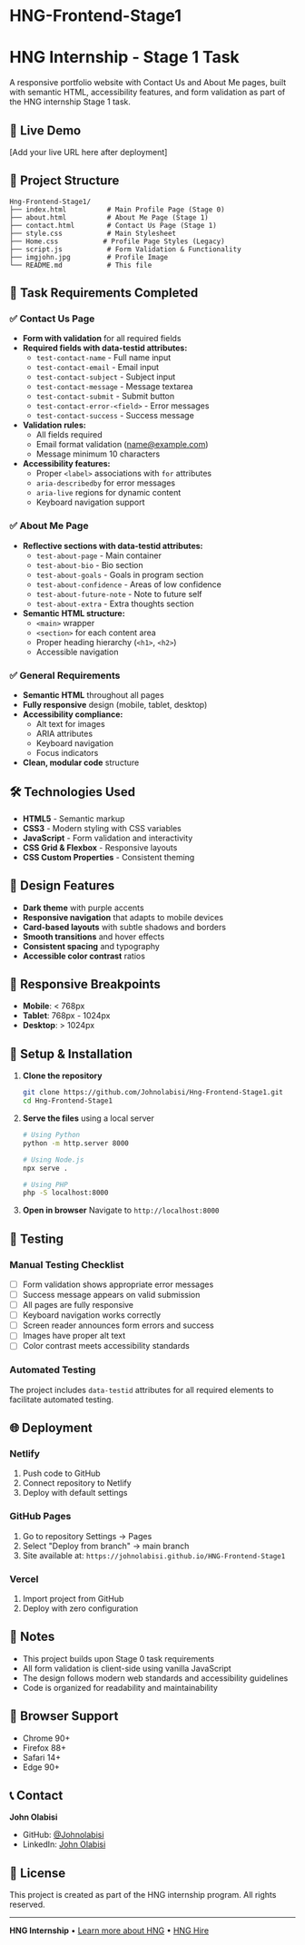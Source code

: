 # HNG-Frontend-Stage1
# HNG Internship - Stage 1 Task

A responsive portfolio website with Contact Us and About Me pages, built with semantic HTML, accessibility features, and form validation as part of the HNG internship Stage 1 task.

## 🚀 Live Demo

[Add your live URL here after deployment]

## 📁 Project Structure

```
Hng-Frontend-Stage1/
├── index.html          # Main Profile Page (Stage 0)
├── about.html          # About Me Page (Stage 1)
├── contact.html        # Contact Us Page (Stage 1)
├── style.css           # Main Stylesheet
├── Home.css           # Profile Page Styles (Legacy)
├── script.js           # Form Validation & Functionality
├── imgjohn.jpg         # Profile Image
└── README.md           # This file
```

## 🎯 Task Requirements Completed

### ✅ Contact Us Page
- **Form with validation** for all required fields
- **Required fields with data-testid attributes:**
  - `test-contact-name` - Full name input
  - `test-contact-email` - Email input
  - `test-contact-subject` - Subject input
  - `test-contact-message` - Message textarea
  - `test-contact-submit` - Submit button
  - `test-contact-error-<field>` - Error messages
  - `test-contact-success` - Success message
- **Validation rules:**
  - All fields required
  - Email format validation (name@example.com)
  - Message minimum 10 characters
- **Accessibility features:**
  - Proper `<label>` associations with `for` attributes
  - `aria-describedby` for error messages
  - `aria-live` regions for dynamic content
  - Keyboard navigation support

### ✅ About Me Page
- **Reflective sections with data-testid attributes:**
  - `test-about-page` - Main container
  - `test-about-bio` - Bio section
  - `test-about-goals` - Goals in program section
  - `test-about-confidence` - Areas of low confidence
  - `test-about-future-note` - Note to future self
  - `test-about-extra` - Extra thoughts section
- **Semantic HTML structure:**
  - `<main>` wrapper
  - `<section>` for each content area
  - Proper heading hierarchy (`<h1>`, `<h2>`)
  - Accessible navigation

### ✅ General Requirements
- **Semantic HTML** throughout all pages
- **Fully responsive** design (mobile, tablet, desktop)
- **Accessibility compliance:**
  - Alt text for images
  - ARIA attributes
  - Keyboard navigation
  - Focus indicators
- **Clean, modular code** structure

## 🛠 Technologies Used

- **HTML5** - Semantic markup
- **CSS3** - Modern styling with CSS variables
- **JavaScript** - Form validation and interactivity
- **CSS Grid & Flexbox** - Responsive layouts
- **CSS Custom Properties** - Consistent theming

## 🎨 Design Features

- **Dark theme** with purple accents
- **Responsive navigation** that adapts to mobile devices
- **Card-based layouts** with subtle shadows and borders
- **Smooth transitions** and hover effects
- **Consistent spacing** and typography
- **Accessible color contrast** ratios

## 📱 Responsive Breakpoints

- **Mobile**: < 768px
- **Tablet**: 768px - 1024px  
- **Desktop**: > 1024px

## 🚀 Setup & Installation

1. **Clone the repository**
   ```bash
   git clone https://github.com/Johnolabisi/Hng-Frontend-Stage1.git
   cd Hng-Frontend-Stage1
   ```

2. **Serve the files** using a local server
   ```bash
   # Using Python
   python -m http.server 8000
   
   # Using Node.js
   npx serve .
   
   # Using PHP
   php -S localhost:8000
   ```

3. **Open in browser**
   Navigate to `http://localhost:8000`

## 🧪 Testing

### Manual Testing Checklist
- [ ] Form validation shows appropriate error messages
- [ ] Success message appears on valid submission
- [ ] All pages are fully responsive
- [ ] Keyboard navigation works correctly
- [ ] Screen reader announces form errors and success
- [ ] Images have proper alt text
- [ ] Color contrast meets accessibility standards

### Automated Testing
The project includes `data-testid` attributes for all required elements to facilitate automated testing.

## 🌐 Deployment

### Netlify
1. Push code to GitHub
2. Connect repository to Netlify
3. Deploy with default settings

### GitHub Pages
1. Go to repository Settings → Pages
2. Select "Deploy from branch" → main branch
3. Site available at: `https://johnolabisi.github.io/HNG-Frontend-Stage1`

### Vercel
1. Import project from GitHub
2. Deploy with zero configuration

## 📝 Notes

- This project builds upon Stage 0 task requirements
- All form validation is client-side using vanilla JavaScript
- The design follows modern web standards and accessibility guidelines
- Code is organized for readability and maintainability

## 🔧 Browser Support

- Chrome 90+
- Firefox 88+
- Safari 14+
- Edge 90+

## 📞 Contact

**John Olabisi**
- GitHub: [@Johnolabisi](https://github.com/Johnolabisi)
- LinkedIn: [John Olabisi](https://www.linkedin.com/in/john-olabisi-24543638b/)

## 📄 License

This project is created as part of the HNG internship program. All rights reserved.

---

**HNG Internship** • [Learn more about HNG](https://hng.tech) • [HNG Hire](https://hng.tech/hire)
